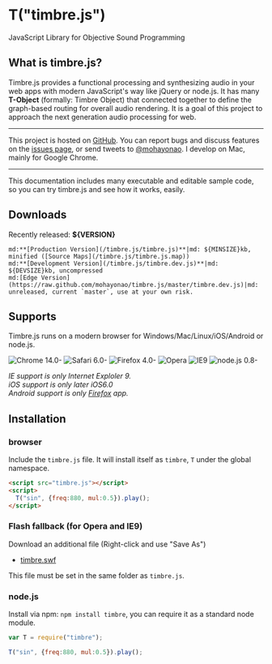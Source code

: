T("timbre.js")
==============
JavaScript Library for Objective Sound Programming

## What is timbre.js? ##
Timbre.js provides a functional processing and synthesizing audio in your web apps with modern JavaScript's way like jQuery or node.js. It has many **T-Object** (formally: Timbre Object) that connected together to define the graph-based routing for overall audio rendering. It is a goal of this project to approach the next generation audio processing for web.
- - -
This project is hosted on [GitHub](https://github.com/mohayonao/timbre.js/). You can report bugs and discuss features on the [issues page](https://github.com/mohayonao/timbre.js/issues), or send tweets to [@mohayonao](http://twitter.com/mohayonao). I develop on Mac, mainly for Google Chrome.
- - -
This documentation includes many executable and editable sample code, so you can try timbre.js and see how it works, easily.

## Downloads ##
Recently released: **${VERSION}**

```table
md:**[Production Version](/timbre.js/timbre.js)**|md: ${MINSIZE}kb, minified ([Source Maps](/timbre.js/timbre.js.map))
md:**[Development Version](/timbre.js/timbre.dev.js)**|md: ${DEVSIZE}kb, uncompressed
md:[Edge Version](https://raw.github.com/mohayonao/timbre.js/master/timbre.dev.js)|md: unreleased, current `master`, use at your own risk.
```

## Supports ##
Timbre.js runs on a modern browser for Windows/Mac/Linux/iOS/Android or node.js.

![Chrome 14.0-](/timbre.js/misc/img/chrome.png)
![Safari 6.0-](/timbre.js/misc/img/safari.png)
![Firefox 4.0-](/timbre.js/misc/img/firefox.png)
![Opera](/timbre.js/misc/img/opera.png)
![IE9](/timbre.js/misc/img/ie.png)
![node.js 0.8-](/timbre.js/misc/img/nodejs.png)

*IE support is only Internet Exploler 9.*  
*iOS support is only later iOS6.0*  
*Android support is only [Firefox](https://play.google.com/store/apps/details?id=org.mozilla.firefox) app.*

## Installation ##
### browser
Include the `timbre.js` file. It will install itself as `timbre`, `T` under the global namespace.

```html
<script src="timbre.js"></script>
<script>
  T("sin", {freq:880, mul:0.5}).play();
</script>
```

### Flash fallback (for Opera and IE9)
Download an additional file (Right-click and use "Save As")

- [timbre.swf](/timbre.js/libs/timbre.swf)

This file must be set in the same folder as `timbre.js`.

### node.js
Install via npm: `npm install timbre`, you can require it as a standard node module.

```js
var T = require("timbre");

T("sin", {freq:880, mul:0.5}).play();
```
